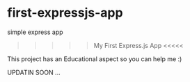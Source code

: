 # first-expressjs-app
simple express app



>>>>> My First Express.js App <<<<<

This project has an Educational aspect so you can help me :)


UPDATIN SOON ...
